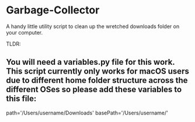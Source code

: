 # Garbage-Collector
A handy little utility script to clean up the wretched downloads folder on your computer.

TLDR:
## You will need a variables.py file for this work. This script currently only works for macOS users due to different home folder structure across the different OSes so please add these variables to this file:

path='/Users/username/Downloads'
basePath='/Users/username/'
